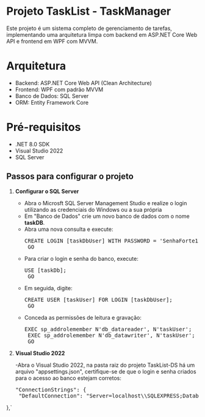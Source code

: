 # Projeto TaskList - TaskManager
Este projeto é um sistema completo de gerenciamento de tarefas, implementando uma arquitetura limpa com backend em ASP.NET Core Web API e frontend em WPF com MVVM.

# Arquitetura
- Backend: ASP.NET Core Web API (Clean Architecture)
- Frontend: WPF com padrão MVVM
- Banco de Dados: SQL Server
- ORM: Entity Framework Core

# Pré-requisitos
- .NET 8.0 SDK
- Visual Studio 2022
- SQL Server

## Passos para configurar o projeto

1. **Configurar o SQL Server**

   - Abra o Microsft SQL Server Management Studio e realize o login utilizando as credenciais do Windows ou a sua própria
   - Em "Banco de Dados" crie um novo banco de dados com o nome **taskDB**.
   - Abra uma nova consulta e execute:
     <pre>CREATE LOGIN [taskDbUser] WITH PASSWORD = 'SenhaForte123!';
      GO</pre>
   - Para criar o login e senha do banco, execute:
     <pre>USE [taskDb];
      GO</pre>
   - Em seguida, digite:
     <pre>CREATE USER [taskUser] FOR LOGIN [taskDbUser];
      GO</pre>
   - Conceda as permissões de leitura e gravação:
     <pre>EXEC sp_addrolemember N'db_datareader', N'taskUser';
      EXEC sp_addrolemember N'db_datawriter', N'taskUser';
      GO</pre>
     
2. **Visual Studio 2022**

   -Abra o Visual Studio 2022, na pasta raiz do projeto TaskList-DS há um arquivo "appsettings.json", certifique-se de que o login e senha criados para o acesso ao banco estejam corretos:
   <pre>"ConnectionStrings": {
    "DefaultConnection": "Server=localhost\\SQLEXPRESS;Database=taskDB;User Id=taskUser;Password=SenhaForte123!;Trusted_Connection=True;TrustServerCertificate=True;"
   </pre>

},`
